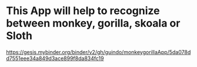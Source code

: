 # This App will help to recognize between monkey, gorilla, skoala or Sloth
 
https://gesis.mybinder.org/binder/v2/gh/guindo/monkeygorillaApp/5da078dd7551eee34a849d3ace899f8da834fc19
